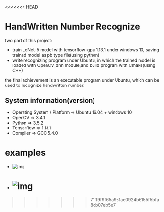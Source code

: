 
<<<<<<< HEAD

# HandWritten Number Recognize

two part of this project:

- train LeNet-5 model with tensorflow-gpu 1.13.1 under windows 10, saving trained model as pb type file(using python)
- write recognizing program under Ubuntu, in which the trained model is loaded with OpenCV_dnn module,and build program with Cmake(using C++)

the final achievement is an executable program under Ubuntu, which can be used to recognize handwritten number.

## System information(version)

- Operating System / Platform => Ubuntu 16.04 + windows 10
- OpenCV => 3.4.1
- Python => 3.5.2
- Tensorflow => 1.13.1
- Compiler => GCC 5.4.0

# examples

- ![img](https://github.com/onendless/NumberRecognize/tree/master/pic/target.png)

- # ![img](https://github.com/onendless/NumberRecognize/tree/master/pic/result.png)

> > > > > > > 71ff9f9f65a951ae0924b6155f5bfa8cb07eb5e7
